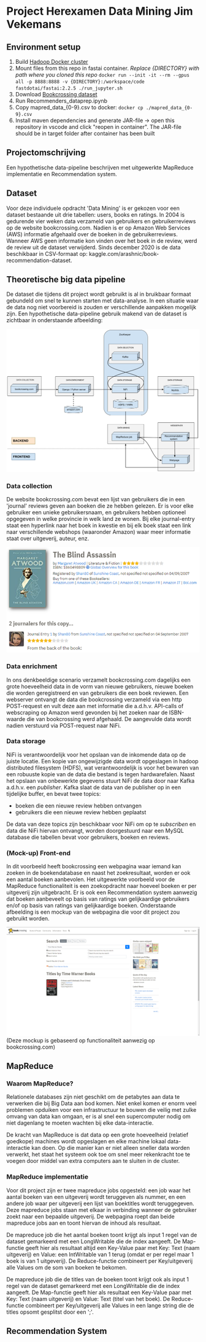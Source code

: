 # Project Herexamen Data Mining Jim Vekemans

## Environment setup
1. Build [Hadoop Docker cluster](https://github.com/big-data-europe/docker-hadoop/archive/refs/tags/2.0.0-hadoop3.2.1-java8.zip)
2. Mount files from this repo in fastai container. <i>*Replace {DIRECTORY} with path where you cloned this repo*</i> ```docker run --init -it --rm --gpus all -p 8888:8888 -v {DIRECTORY}:/workspace/code fastdotai/fastai:2.2.5 ./run_jupyter.sh```
3. Download [Bookcrossing dataset](https://www.kaggle.com/arashnic/book-recommendation-dataset/download)
4. Run Recommenders_dataprep.ipynb
5. Copy mapred_data_{0-9}.csv to docker: ```docker cp ./mapred_data_{0-9}.csv```
6. Install maven dependencies and generate JAR-file -> open this repository in vscode and click "reopen in container". The JAR-file should be in target folder after container has been built

## Projectomschrijving

Een hypothetische data-pipeline beschrijven met uitgewerkte MapReduce implementatie en Recommendation system.

## Dataset

Voor deze individuele opdracht 'Data Mining' is er gekozen voor een dataset bestaande uit drie tabellen: users, books en ratings. In 2004 is gedurende vier weken data verzameld van gebruikers en gebruikerreviews op de website bookcrossing.com. Nadien is er op Amazon Web Services (AWS) informatie afgehaald over de boeken in de gebruikerreviews. Wanneer AWS geen informatie kon vinden over het boek in de review, werd de review uit de dataset verwijderd. Sinds december 2020 is de data beschikbaar in CSV-formaat op: kaggle.com/arashnic/book-recommendation-dataset.

## Theoretische big data pipeline

De dataset die tijdens dit project wordt gebruikt is al in bruikbaar formaat gebundeld om snel te kunnen starten met data-analyse. In een situatie waar de data nog niet voorbereid is zouden er verschillende aanpakken mogelijk zijn. Een hypothetische data-pipeline gebruik makend van de dataset is zichtbaar in onderstaande afbeelding:

![Data pipeline gebaseerd op user-boeken reviews](Books_data_pipeline_DM.png)

### Data collection
De website bookcrossing.com bevat een lijst van gebruikers die in een 'journal' reviews geven aan boeken die ze hebben gelezen. Er is voor elke gebruiker een unieke gebruikersnaam, en gebruikers hebben optioneel opgegeven in welke provincie in welk land ze wonen. Bij elke journal-entry staat een hyperlink naar het boek in kwestie en bij elk boek staat een link naar verschillende webshops (waaronder Amazon) waar meer informatie staat over uitgeverij, auteur, enz.

![Bookcrossing_bookreview](Bookcrossing_bookreview.png)

### Data enrichment

In ons denkbeeldige scenario verzamelt bookcrossing.com dagelijks een grote hoeveelheid data in de vorm van nieuwe gebruikers, nieuwe boeken die worden geregistreerd en van gebruikers die een boek reviewen. Een webserver ontvangt de data die bookcrossing verzameld via een http POST-request en vult deze aan met informatie die a.d.h.v. API-calls of webscraping op Amazon werd gevonden bij het zoeken naar de ISBN-waarde die van bookcrossing werd afgehaald. De aangevulde data wordt nadien verstuurd via POST-request naar NiFi.

### Data storage

NiFi is verantwoordelijk voor het opslaan van de inkomende data op de juiste locatie. Een kopie van ongewijzigde data wordt opgeslagen in hadoop distributed filesystem (HDFS), wat verantwoordelijk is voor het bewaren van een robuuste kopie van de data die bestand is tegen hardwarefalen. Naast het opslaan van onbewerkte gegevens stuurt NiFi de data door naar Kafka a.d.h.v. een <i>publisher</i>. Kafka slaat de data van de publisher op in een tijdelijke buffer, en bevat twee topics:

- boeken die een nieuwe review hebben ontvangen
- gebruikers die een nieuwe review hebben geplaatst

De data van deze topics zijn beschikbaar voor NiFi om op te <i>subscriben</i> en data die NiFi hiervan ontvangt, worden doorgestuurd naar een MySQL database die tabellen bevat voor gebruikers, boeken en reviews.

### (Mock-up) Front-end

In dit voorbeeld heeft bookcrossing een webpagina waar iemand kan zoeken in de boekendatabase en naast het zoekresultaat, worden er ook een aantal boeken aanbevolen. Het uitgewerkte voorbeeld voor de MapReduce functionaliteit is een zoekopdracht naar hoeveel boeken er per uitgeverij zijn uitgebracht. Er is ook een Recommendation system aanwezig dat boeken aanbeveelt op basis van ratings van gelijkaardige gebruikers en/of op basis van ratings van gelijkaardige boeken. Onderstaande afbeelding is een mockup van de webpagina die voor dit project zou gebruikt worden.

![Mockup of bookcrossing data project](bookcrossing_mockup.png)
(Deze mockup is gebaseerd op functionaliteit aanwezig op bookcrossing.com)

## MapReduce

### Waarom MapReduce?

Relationele databases zijn niet geschikt om de petabytes aan data te verwerken die bij Big Data aan bod komen. Niet enkel komen er enorm veel problemen opduiken voor een infrastructuur te bouwen die veilig met zulke omvang van data kan omgaan, er is al snel een supercomputer nodig om niet dagenlang te moeten wachten bij elke data-interactie.

De kracht van MapReduce is dat data op een grote hoeveelheid (relatief goedkope) machines wordt opgeslagen en elke machine lokaal data-interactie kan doen. Op die manier kan er niet alleen sneller data worden verwerkt, het staat het systeem ook toe om snel meer rekenkracht toe te voegen door middel van extra computers aan te sluiten in de cluster.

### MapReduce implementatie

Voor dit project zijn er twee mapreduce jobs opgesteld: een job waar het aantal boeken van een uitgeverij wordt teruggeven als nummer, en een andere job waar per uitgeverij een lijst van boektitles wordt teruggegeven. Deze mapreduce jobs staan met elkaar in verbinding wanneer de gebruiker zoekt naar een bepaalde uitgeverij. De webpagina roept dan beide mapreduce jobs aan en toont hiervan de inhoud als resultaat.

De mapreduce job die het aantal boeken toont krijgt als input 1 regel van de dataset gemarkeerd met een LongWritable die de index aangeeft. De Map-functie geeft hier als resultaat altijd een Key-Value paar met Key: Text (naam uitgeverij) en Value: een IntWritable van 1 terug (omdat er per regel maar 1 boek is van 1 uitgeverij). De Reduce-functie combineert per Key/uitgeverij alle Values om de som van boeken te bekomen.

De mapreduce job die de titles van de boeken toont krijgt ook als input 1 regel van de dataset gemarkeerd met een LongWritable die de index aangeeft. De Map-functie geeft hier als resultaat een Key-Value paar met Key: Text (naam uitgeverij) en Value: Text (titel van het boek). De Reduce-functie combineert per Key/uitgeverij alle Values in een lange string die de titles opsomt gesplitst door een ';'.

## Recommendation System





